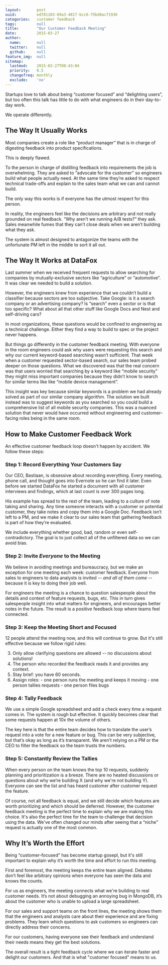 ```yaml
---
layout:       post
uuid:         ed781183-69a3-481f-bcc6-75bd8acf1936
categories:   customer feedback
tags:         null
title:        "Our Customer Feedback Meeting"
date:         2015-03-27
author:       
  name:       null
  twitter:    null
  github:     null
feature_img:  null
sitemap:
  lastmod:    2015-03-27T08:43:04
  priority:   0.5
  changefreq: monthly
  exclude:    'no'
---
```


Startups love to talk about being “customer focused” and “delighting users”, but too often this talk has little to do with what engineers do in their day-to-day work.

We operate differently.

## The Way It Usually Works

Most companies create a role like “product manager” that is in charge of digesting feedback into product specifications.

This is deeply flawed.

To the person in charge of distilling feedback into requirements the job is overwhelming.  They are asked to “advocate for the customer” so engineers build what people actually need.  At the same time they’re asked to respect technical trade-offs and explain to the sales team what we can and cannot build.

The only way this works is if everyone has the utmost respect for this person.

In reality, the engineers feel like the decisions are arbitrary and not really grounded on real feedback.  “Why aren’t we running A/B tests?” they ask.  Sales meanwhile fumes that they can’t close deals when we aren’t building what they ask.

The system is almost designed to antagonize the teams with the unfortunate PM left in the middle to sort it all out.

## The Way It Works at DataFox
Last summer when we received frequent requests to allow searching for companies by mutually-exclusive sectors like “agriculture” or “automotive”.  It was clear we needed to build a solution.

However, the engineers knew from experience that we couldn’t build a classifier because sectors are too subjective.  Take Google: is it a search company or an advertising company?  Is “search” even a sector or is that too specific?  What about all that other stuff like Google Docs and Nest and self-driving cars?

In most organizations, these questions would be confined to engineering as a technical challenge.  Either they find a way to build to spec or the project never happens.

But things go differently in the customer feedback meeting.  With everyone in the room engineers could ask why users were requesting this search and why our current keyword-based searching wasn’t sufficient.  That week when a customer requested sector-based search, our sales team probed deeper on those questions.  What we discovered was that the real concern was that users worried that searching by a keyword like “mobile security” they might miss important companies because they didn’t know to search for similar terms like like “mobile device management”.

This insight was key because similar keywords is a problem we had already solved as part of our similar company algorithm.  The solution we built instead was to suggest keywords as you searched so you could build a comprehensive list of all mobile security companies.  This was a nuanced solution that never would have occurred without engineering and customer-facing roles being in the same room.

## How to Make Customer Feedback Work
An effective customer feedback loop doesn't happen by accident.  We follow these steps:

### Step 1: Record Everything Your Customers Say
Our CEO, Bastiaan, is obsessive about recording everything.  Every meeting, phone call, and thought goes into Evernote so he can find it later.  Even before we started DataFox he started a document with all customer interviews and findings, which at last count is over 300 pages long.

His example has spread to the rest of the team, leading to a culture of note taking and sharing.  Any time someone interacts with a customer or potential customer, they take notes and copy them into a Google Doc.  Feedback isn’t left to a PM, and we make it clear to our sales team that gathering feedback is part of how they’re evaluated.

We include everything whether good, bad, random or even self-contradictory.  The goal is to just collect all of the unfiltered data so we can avoid bias.


### Step 2: Invite _Everyone_ to the Meeting
We believe in avoiding meetings and bureaucracy, but we make an exception for one meeting each week: customer feedback.  Everyone from sales to engineers to data analysts is invited -- _and all of them come_ --
because it is key to doing their job well.

For engineers the meeting is a chance to question salespeople about the details and context of feature requests, bugs, etc.  This in turn gives salespeople insight into what matters for engineers, and encourages better notes in the future. The result is a positive feedback loop where teams feel connected.

### Step 3: Keep the Meeting Short and Focused
12 people attend the meeting now, and this will continue to grow.  But it's still effective because we follow rigid rules:

  3.  Only allow clarifying questions are allowed -- no discussions about solutions!
  2.  The person who recorded the feedback reads it and provides any context.
  2.  Stay brief: you have 60 seconds.
  5.  Assign roles:
    - one person runs the meeting and keeps it moving
    - one person tallies requests
    - one person files bugs

### Step 4: Tally Feedback
We use a simple Google spreadsheet and add a check every time a request comes in.  The system is rough but effective.  It quickly becomes clear that some requests happen at 10x the volume of others.

The key here is that the entire team decides how to translate the user’s request into a vote for a new feature or bug.  This can be very subjective, but that’s okay as long as it’s transparent.  We aren’t relying on a PM or the CEO to filter the feedback so the team trusts the numbers.

### Step 5: Constantly Review the Tallies
When every person on the team knows the top 10 requests, suddenly planning and prioritization is a breeze.  There are no heated discussions or questions about why we’re building X (and why we're not building Y).  Everyone can see the list and has heard customer after customer request the feature.

Of course, not all feedback is equal, and we still decide which features are worth prioritizing and which should be deferred.  However, the customer feedback meeting is the perfect time to explain why we are making this choice.  It's also the perfect time for the team to challenge that decision using the data.  We've often changed our minds after seeing that a “niche” request is actually one of the most common.


## Why It’s Worth the Effort
Being “customer-focused” has become startup gosepl, but it's still important to explain why it’s worth the time and effort to run this meeting.

First and foremost, the meeting keeps the entire team aligned. Debates don’t feel like arbitrary opinions when everyone has seen the data and knows the counts.

For us as engineers, the meeting connects what we're building to real customer needs.  It’s not about debugging an annoying bug in MongoDB, it’s about the customer who is unable to upload a large spreadsheet.

For our sales and support teams on the front lines, the meeting shows them that the engineers and analysts care about their experience and are fixing problems.  They learn which questions to ask customers so engineers can directly address their concerns.

For our customers, having everyone see their feedback and understand their needs means they get the best solutions.

The overall result is a tight feedback cycle where we can iterate faster and delight our customers.  And that is what "customer focused" means to us.








